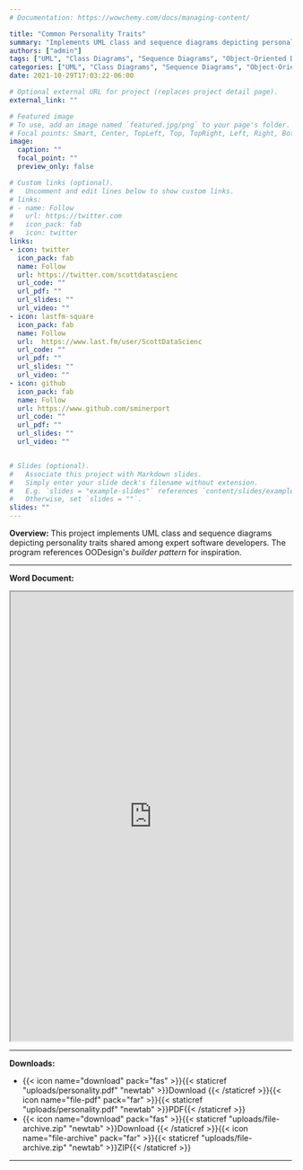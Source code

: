 ```yaml
---
# Documentation: https://wowchemy.com/docs/managing-content/

title: "Common Personality Traits"
summary: "Implements UML class and sequence diagrams depicting personality traits shared among expert software developers."
authors: ["admin"]
tags: ["UML", "Class Diagrams", "Sequence Diagrams", "Object-Oriented Design", "Builder Pattern"]
categories: ["UML", "Class Diagrams", "Sequence Diagrams", "Object-Oriented Design", "Builder Pattern"]
date: 2021-10-29T17:03:22-06:00

# Optional external URL for project (replaces project detail page).
external_link: ""

# Featured image
# To use, add an image named `featured.jpg/png` to your page's folder.
# Focal points: Smart, Center, TopLeft, Top, TopRight, Left, Right, BottomLeft, Bottom, BottomRight.
image:
  caption: ""
  focal_point: ""
  preview_only: false

# Custom links (optional).
#   Uncomment and edit lines below to show custom links.
# links:
# - name: Follow
#   url: https://twitter.com
#   icon_pack: fab
#   icon: twitter
links:
- icon: twitter
  icon_pack: fab
  name: Follow
  url: https://twitter.com/scottdatascienc  
  url_code: ""
  url_pdf: ""
  url_slides: ""
  url_video: ""
- icon: lastfm-square
  icon_pack: fab
  name: Follow
  url:  https://www.last.fm/user/ScottDataScienc
  url_code: ""
  url_pdf: ""
  url_slides: ""
  url_video: ""
- icon: github
  icon_pack: fab
  name: Follow 
  url: https://www.github.com/sminerport 
  url_code: ""
  url_pdf: ""
  url_slides: ""
  url_video: ""


# Slides (optional).
#   Associate this project with Markdown slides.
#   Simply enter your slide deck's filename without extension.
#   E.g. `slides = "example-slides"` references `content/slides/example-slides.md`.
#   Otherwise, set `slides = ""`.
slides: ""
---
```

**Overview:** This project implements UML class and sequence diagrams depicting personality traits shared among expert software developers. The program references OODesign's *builder pattern* for inspiration.
<hr/>

**Word Document:**

<iframe src="https://onedrive.live.com/embed?cid=5B8EDCFD5CE8D99E&resid=5B8EDCFD5CE8D99E%21239674&authkey=AGhe8DBJ3agyvTM&em=2" width="100%" height="800" frameborder="1" scrolling="yes"></iframe>
<hr/>

**Downloads:**

<ul>
	<li>{{< icon name="download" pack="fas" >}}{{< staticref "uploads/personality.pdf" "newtab" >}}Download {{< /staticref >}}{{< icon name="file-pdf" pack="far" >}}{{< staticref "uploads/personality.pdf" "newtab" >}}PDF{{< /staticref >}}</li>
	<li>{{< icon name="download" pack="fas" >}}{{< staticref "uploads/file-archive.zip" "newtab" >}}Download {{< /staticref >}}{{< icon name="file-archive" pack="far" >}}{{< staticref "uploads/file-archive.zip" "newtab" >}}ZIP{{< /staticref >}}</li>
</ul>
<hr/>
